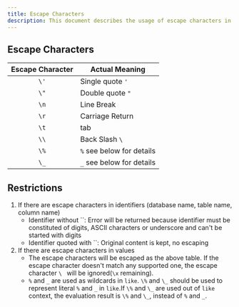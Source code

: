 ```yaml
---
title: Escape Characters
description: This document describes the usage of escape characters in TDengine.
---
```


## Escape Characters

| Escape Character | **Actual Meaning**       |
| :--------------: | ------------------------ |
|       `\'`       | Single quote `'`          |
|       `\"`       | Double quote `"`           |
|       `\n`        | Line Break               |
|       `\r`        | Carriage Return          |
|       `\t`        | tab                      |
|       `\\`       | Back Slash `\ `             |
|       `\%`       | `%` see below for details  |
|       `\_`       | `_` see below for details |

## Restrictions

1. If there are escape characters in identifiers (database name, table name, column name)
   - Identifier without ``: Error will be returned because identifier must be constituted of digits, ASCII characters or underscore and can't be started with digits
   - Identifier quoted with ``: Original content is kept, no escaping
2. If there are escape characters in values
   - The escape characters will be escaped as the above table. If the escape character doesn't match any supported one, the escape character `\ ` will be ignored(`\x` remaining).
   - `%` and `_` are used as wildcards in `like`. `\%` and `\_` should be used to represent literal `%` and `_` in `like`.If `\%` and `\_` are used out of `like` context, the evaluation result is `\%` and `\_`, instead of `%` and `_`.
